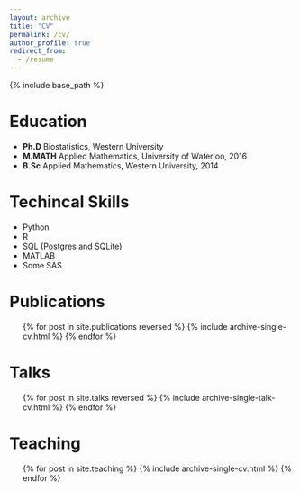 ```yaml
---
layout: archive
title: "CV"
permalink: /cv/
author_profile: true
redirect_from:
  - /resume
---
```


{% include base_path %}

Education
======
* __Ph.D__ Biostatistics, Western University
* __M.MATH__ Applied Mathematics, University of Waterloo, 2016
* __B.Sc__ Applied Mathematics, Western University, 2014 

Techincal Skills
======
* Python 
* R
* SQL (Postgres and SQLite)
* MATLAB
* Some SAS

Publications
======
  <ul>{% for post in site.publications reversed %}
    {% include archive-single-cv.html %}
  {% endfor %}</ul>
  
Talks
======
  <ul>{% for post in site.talks reversed %}
    {% include archive-single-talk-cv.html %}
  {% endfor %}</ul>
  
Teaching
======
  <ul>{% for post in site.teaching %}
    {% include archive-single-cv.html %}
  {% endfor %}</ul>
  

